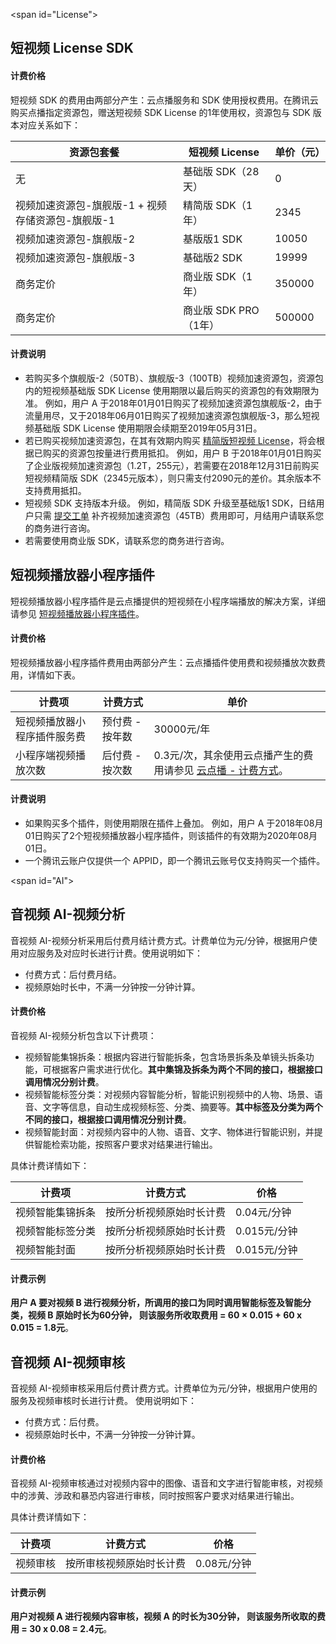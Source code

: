 
<span id="License"></span>
## 短视频 License SDK
#### 计费价格
短视频 SDK 的费用由两部分产生：云点播服务和 SDK 使用授权费用。在腾讯云购买点播指定资源包，赠送短视频 SDK License 的1年使用权，资源包与 SDK 版本对应关系如下：

|资源包套餐 | 短视频 License |单价（元） |
|---------|---------|---------|
| 无 | 基础版 SDK（28天）| 0|
| 视频加速资源包-旗舰版-1 + 视频存储资源包-旗舰版-1 | 精简版 SDK（1年） | 2345 |
| 视频加速资源包-旗舰版-2 | 基版版1 SDK| 10050 |
| 视频加速资源包-旗舰版-3 | 基础版2 SDK | 19999 |
| 商务定价 | 商业版 SDK（1年）| 350000 |
| 商务定价 | 商业版 SDK PRO（1年） | 500000 |

#### 计费说明
- 若购买多个旗舰版-2（50TB）、旗舰版-3（100TB）视频加速资源包，资源包内的短视频基础版 SDK License 使用期限以最后购买的资源包的有效期限为准。
例如，用户 A 于2018年01月01日购买了视频加速资源包旗舰版-2，由于流量用尽，又于2018年06月01日购买了视频加速资源包旗舰版-3，那么短视频基础版 SDK License 使用期限会续期至2019年05月31日。
- 若已购买视频加速资源包，在其有效期内购买 [精简版短视频 License](https://buy.cloud.tencent.com/vod?t=ugsv&from=product-banner-buy-ugsv)，将会根据已购买的资源包按量进行费用抵扣。
例如，用户 B 于2018年01月01日购买了企业版视频加速资源包（1.2T，255元），若需要在2018年12月31日前购买短视频精简版 SDK（2345元版本），则只需支付2090元的差价。其余版本不支持费用抵扣。
- 短视频 SDK 支持版本升级。
例如，精简版 SDK 升级至基础版1 SDK，日结用户只需 [提交工单](https://console.cloud.tencent.com/workorder/category) 补齐视频加速资源包（45TB）费用即可，月结用户请联系您的商务进行咨询。
- 若需要使用商业版 SDK，请联系您的商务进行咨询。

## 短视频播放器小程序插件
短视频播放器小程序插件是云点播提供的短视频在小程序端播放的解决方案，详细请参见 [短视频播放器小程序插件](https://cloud.tencent.com/document/product/266/36849)。
#### 计费价格
短视频播放器小程序插件费用由两部分产生：云点播插件使用费和视频播放次数费用，详情如下表。

|计费项|计费方式|单价|
-|-|-
|短视频播放器小程序插件服务费|预付费 - 按年数|30000元/年
|小程序端视频播放次数|后付费 - 按次数|0.3元/次，其余使用云点播产生的费用请参见 [云点播 - 计费方式](https://cloud.tencent.com/document/product/266/14666)。

#### 计费说明
- 如果购买多个插件，则使用期限在插件上叠加。
例如，用户 A 于2018年08月01日购买了2个短视频播放器小程序插件，则该插件的有效期为2020年08月01日。
- 一个腾讯云账户仅提供一个 APPID，即一个腾讯云账号仅支持购买一个插件。

<span id="AI"></span>
## 音视频 AI-视频分析
音视频 AI-视频分析采用后付费月结计费方式。计费单位为元/分钟，根据用户使用对应服务及对应时长进行计费。使用说明如下：
- 付费方式：后付费月结。
- 视频原始时长中，不满一分钟按一分钟计算。

#### 计费价格
音视频 AI-视频分析包含以下计费项：
- 视频智能集锦拆条：根据内容进行智能拆条，包含场景拆条及单镜头拆条功能，可根据客户需求进行优化。**其中集锦及拆条为两个不同的接口，根据接口调用情况分别计费**。
- 视频智能标签分类：对视频内容智能分析，智能识别视频中的人物、场景、语音、文字等信息，自动生成视频标签、分类、摘要等。**其中标签及分类为两个不同的接口，根据接口调用情况分别计费**。
- 视频智能封面：对视频内容中的人物、语音、文字、物体进行智能识别，并提供智能检索功能，按照客户要求对结果进行输出。

具体计费详情如下：

|计费项|计费方式|价格|
|--------|-------------|-------|
|视频智能集锦拆条|按所分析视频原始时长计费|0.04元/分钟|
|视频智能标签分类|按所分析视频原始时长计费|0.015元/分钟|
|视频智能封面|按所分析视频原始时长计费|0.015元/分钟|


#### 计费示例

**用户 A 要对视频 B 进行视频分析，所调用的接口为同时调用智能标签及智能分类，视频 B 原始时长为60分钟，
则该服务所收取费用 = 60 × 0.015 + 60 x 0.015 = 1.8元**。

## 音视频 AI-视频审核

音视频 AI-视频审核采用后付费计费方式。计费单位为元/分钟，根据用户使用的服务及视频审核时长进行计费。
使用说明如下：
+ 付费方式：后付费。
+ 视频原始时长中，不满一分钟按一分钟计算。

#### 计费价格
音视频 AI-视频审核通过对视频内容中的图像、语音和文字进行智能审核，对视频中的涉黄、涉政和暴恐内容进行审核，同时按照客户要求对结果进行输出。

具体计费详情如下：

|计费项|计费方式|价格
|----------|----------|-------
视频审核|按所审核视频原始时长计费|0.08元/分钟 

#### 计费示例
**用户对视频 A 进行视频内容审核，视频 A 的时长为30分钟，
则该服务所收取的费用 = 30 x 0.08 = 2.4元**。 

